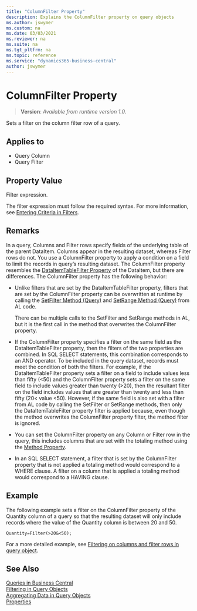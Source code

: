 ```yaml
---
title: "ColumnFilter Property"
description: Explains the ColumnFilter property on query objects
ms.author: jswymer
ms.custom: na
ms.date: 03/03/2021
ms.reviewer: na
ms.suite: na
ms.tgt_pltfrm: na
ms.topic: reference
ms.service: "dynamics365-business-central"
author: jswymer
---
```

[//]: # (START>DO_NOT_EDIT)
[//]: # (IMPORTANT:Do not edit any of the content between here and the END>DO_NOT_EDIT.)
[//]: # (Any modifications should be made in the .xml files in the ModernDev repo.)
# ColumnFilter Property
> **Version**: _Available from runtime version 1.0._

Sets a filter on the column filter row of a query.

## Applies to
-   Query Column
-   Query Filter


[//]: # (IMPORTANT: END>DO_NOT_EDIT)

## Property Value  

Filter expression.  
  
The filter expression must follow the required syntax. For more information, see [Entering Criteria in Filters](../devenv-entering-criteria-in-filters.md).  
  
## Remarks  

In a query, Columns and Filter rows specify fields of the underlying table of the parent DataItem. Columns appear in the resulting dataset, whereas Filter rows do not. You use a ColumnFilter property to apply a condition on a field to limit the records in query’s resulting dataset. The ColumnFilter property resembles the [DataItemTableFilter Property](./devenv-dataitemtablefilter-property.md) of the DataItem, but there are differences. The ColumnFilter property has the following behavior:  
  
- Unlike filters that are set by the DataItemTableFilter property, filters that are set by the ColumnFilter property can be overwritten at runtime by calling the [SetFilter Method (Query)](../methods-auto/query/queryinstance-setfilter-method.md) and [SetRange Method (Query)](../methods-auto/query/queryinstance-setrange-method.md) from AL code.  
  
     There can be multiple calls to the SetFilter and SetRange methods in AL, but it is the first call in the method that overwrites the ColumnFilter property.  
  
- If the ColumnFilter property specifies a filter on the same field as the DataItemTableFilter property, then the filters of the two properties are combined. In SQL SELECT statements, this combination corresponds to an AND operator. To be included in the query dataset, records must meet the condition of both the filters. For example, if the DataItemTableFilter property sets a filter on a field to include values less than fifty (<50) and the ColumnFilter property sets a filter on the same field to include values greater than twenty (>20), then the resultant filter on the field includes values that are greater than twenty and less than fifty (20< value <50). However, if the same field is also set with a filter from AL code by calling the SetFilter or SetRange methods, then only the DataItemTableFilter property filter is applied because, even though the method overwrites the ColumnFilter property filter, the method filter is ignored.  
  
- You can set the ColumnFilter property on any Column or Filter row in the query, this includes columns that are set with the totaling method using the [Method Property](devenv-method-property.md).  
  
- In an SQL SELECT statement, a filter that is set by the ColumnFilter property that is not applied a totaling method would correspond to a WHERE clause. A filter on a column that is applied a totaling method would correspond to a HAVING clause.  
  
## Example  

The following example sets a filter on the ColumnFilter property of the Quantity column of a query so that the resulting dataset will only include records where the value of the Quantity column is between 20 and 50.  
  
```AL
Quantity=Filter(>20&<50);  
```  

For a more detailed example, see [Filtering on columns and filter rows in query object](../../developer/devenv-query-filters.md#columns).

## See Also

[Queries in Business Central](../devenv-query-overview.md)  
[Filtering in Query Objects](../devenv-query-filters.md)  
[Aggregating Data in Query Objects](../devenv-query-totals-grouping.md)  
[Properties](devenv-properties.md)